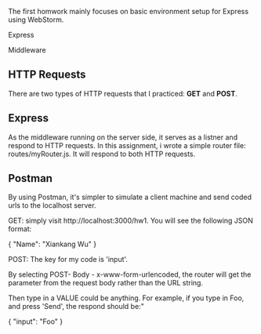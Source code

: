 The first homwork mainly focuses on basic environment setup for Express using WebStorm.

Express

Middleware

## HTTP Requests

There are two types of HTTP requests that I practiced: <b>GET</b> and <b>POST</b>. 

## Express
As the middleware running on the server side, it serves as a listner and respond to HTTP requests.
In this assignment, i wrote a simple router file: routes/myRouter.js. It will respond to both HTTP requests.

## Postman

By using Postman, it's simpler to simulate a client machine and send coded urls to the localhost server.

GET:  simply visit http://localhost:3000/hw1. You will see the following JSON format:

{
    "Name": "Xiankang Wu"
}

POST: The key for my code is 'input'. 

By selecting POST- Body -  x-www-form-urlencoded, the router will get the parameter from the request body rather than the URL
string.

Then type in a VALUE could be anything. For example, if you type in Foo, and press 'Send', the respond should be:"

{
    "input": "Foo"
}
